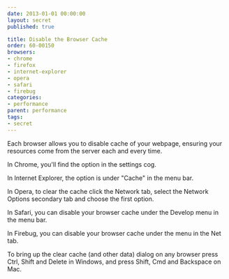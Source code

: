 ```yaml
---
date: 2013-01-01 00:00:00
layout: secret
published: true

title: Disable the Browser Cache
order: 60-00150
browsers:
- chrome
- firefox
- internet-explorer
- opera
- safari
- firebug
categories:
- performance
parent: performance
tags:
- secret
---
```


<p>Each browser allows you to disable cache of your webpage, ensuring your resources come from the server each and every time.</p>

<p class="chrome">In Chrome, you'll find the option in the settings cog.</p>

<p class="internet-explorer">In Internet Explorer, the option is under "Cache" in the menu bar.</p>

<p class="opera">In Opera, to clear the cache click the Network tab, select the Network Options secondary tab and choose the first option.</p>

<p class="safari">In Safari, you can disable your browser cache under the Develop menu in the menu bar.</p>

<p class="firebug">In Firebug, you can disable your browser cache under the menu in the Net tab.</p>

<p>To bring up the clear cache (and other data) dialog on any browser press Ctrl, Shift and Delete in Windows, and press Shift, Cmd and Backspace on Mac.</p>
